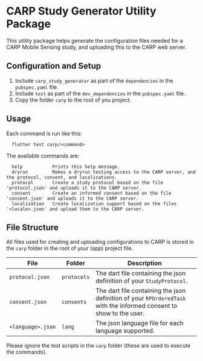 # CARP Study Generator Utility Package

This utility package helps generate the configuration files needed for a CARP Mobile Sensing study, and uploading this to the CARP web server. 

## Configuration and Setup

1. Include `carp_study_generator` as part of the `dependencies` in the `pubspec.yaml` file.
1. Include `test` as part of the `dev_dependencies` in the `pubspec.yaml` file.
1. Copy the folder `carp` to the root of you project.

## Usage

Each command is run like this:

```
  flutter test carp/<command>
```

The available commands are:

```
  help           Prints this help message.
  dryrun         Makes a dryrun testing access to the CARP server, and the protocol, consent, and localizations.
  protocol       Create a study protocol based on the file 'protocol.json' and uploads it to the CARP server.
  consent        Create an informed consent based on the file 'consent.json' and uploads it to the CARP server.
  localization   Create localization support based on the files '<locale>.json' and upload them to the CARP server.
````

## File Structure

All files used for creating and uploading configurations to CARP is stored in the `carp` folder in the root of your (app) project file. 

| File      | Folder |   Description |
|-----------|--------|---------------|
| `protocol.json` | `protocols` | The dart file containing the json definition of your `StudyProtocol`. | 
| `consent.json` | `consents` | The dart file containing the json definition of your `RPOrderedTask` with the informed consent to show to the user. | 
| `<language>.json` | `lang` | The json language file for each language supported. | 

Please ignore the test scripts in the `carp` folder (these are used to execute the commands).


